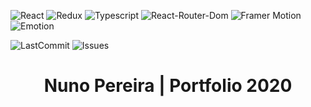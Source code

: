 ![React](https://img.shields.io/github/package-json/dependency-version/NunoCPNP/Portfolio-2020-WiP/react?filename=package.json)
![Redux](https://img.shields.io/github/package-json/dependency-version/NunoCPNP/Portfolio-2020-WiP/redux?filename=package.json)
![Typescript](https://img.shields.io/badge/typescript-%5E3.8.3-blue)
![React-Router-Dom](https://img.shields.io/github/package-json/dependency-version/NunoCPNP/Portfolio-2020-WiP/react-router-dom?filename=package.json)
![Framer Motion](https://img.shields.io/github/package-json/dependency-version/NunoCPNP/Portfolio-2020-WiP/framer-motion?filename=package.json)
![Emotion](https://img.shields.io/github/package-json/dependency-version/NunoCPNP/Portfolio-2020-WiP/@emotion/styled?filename=package.json&label=emotion)

![LastCommit](https://img.shields.io/github/last-commit/nunocpnp/Portfolio-2020-WiP)
![Issues](https://img.shields.io/github/issues/NunoCPNP/Portfolio-2020-WiP)

<h1 align="center">
  Nuno Pereira | Portfolio 2020
</h1>
